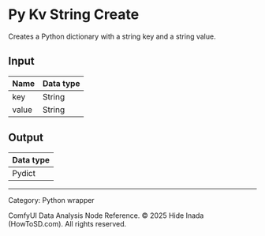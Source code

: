 # Py Kv String Create
Creates a Python dictionary with a string key and a string value.

## Input
| Name | Data type |
|---|---|
| key | String |
| value | String |

## Output
| Data type |
|---|
| Pydict |

<HR>
Category: Python wrapper

ComfyUI Data Analysis Node Reference. © 2025 Hide Inada (HowToSD.com). All rights reserved.
